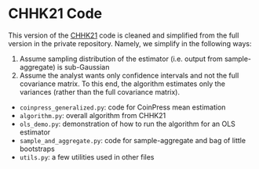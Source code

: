 # CHHK21 Code

This version of the [CHHK21](https://arxiv.org/abs/2110.14465) code is cleaned and simplified from the full version in the private repository. Namely, we simplify in the following ways:

1. Assume sampling distribution of the estimator (i.e. output from sample-aggregate) is sub-Gaussian
2. Assume the analyst wants only confidence intervals and not the full covariance matrix. To this end, the algorithm estimates only the variances (rather than the full covariance matrix).

- `coinpress_generalized.py`: code for CoinPress mean estimation
- `algorithm.py`: overall algorithm from CHHK21
- `ols_demo.py`: demonstration of how to run the algorithm for an OLS estimator
- `sample_and_aggregate.py`: code for sample-aggregate and bag of little bootstraps
- `utils.py`: a few utilities used in other files